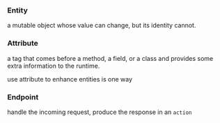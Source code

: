 ### Entity

a mutable object whose value can change, but its identity cannot.

### Attribute

a tag that comes before a method, a field, or a class and provides some extra information to the runtime.

use attribute to enhance entities is one way



### Endpoint

handle the incoming request, produce the response in an `action`

